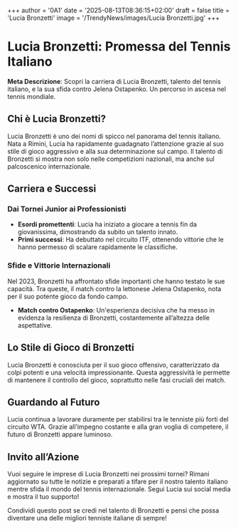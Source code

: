+++
author = '0A1'
date = '2025-08-13T08:36:15+02:00'
draft = false
title = 'Lucia Bronzetti'
image = '/TrendyNews/images/Lucia Bronzetti.jpg'
+++

# Lucia Bronzetti: Promessa del Tennis Italiano

**Meta Descrizione**: Scopri la carriera di Lucia Bronzetti, talento del tennis italiano, e la sua sfida contro Jelena Ostapenko. Un percorso in ascesa nel tennis mondiale.

## Chi è Lucia Bronzetti?

Lucia Bronzetti è uno dei nomi di spicco nel panorama del tennis italiano. Nata a Rimini, Lucia ha rapidamente guadagnato l’attenzione grazie al suo stile di gioco aggressivo e alla sua determinazione sul campo. Il talento di Bronzetti si mostra non solo nelle competizioni nazionali, ma anche sul palcoscenico internazionale.

## Carriera e Successi

### Dai Tornei Junior ai Professionisti

- **Esordi promettenti**: Lucia ha iniziato a giocare a tennis fin da giovanissima, dimostrando da subito un talento innato.
- **Primi successi**: Ha debuttato nel circuito ITF, ottenendo vittorie che le hanno permesso di scalare rapidamente le classifiche.

### Sfide e Vittorie Internazionali

Nel 2023, Bronzetti ha affrontato sfide importanti che hanno testato le sue capacità. Tra queste, il match contro la lettonese Jelena Ostapenko, nota per il suo potente gioco da fondo campo.

- **Match contro Ostapenko**: Un'esperienza decisiva che ha messo in evidenza la resilienza di Bronzetti, costantemente all’altezza delle aspettative.

## Lo Stile di Gioco di Bronzetti

Lucia Bronzetti è conosciuta per il suo gioco offensivo, caratterizzato da colpi potenti e una velocità impressionante. Questa aggressività le permette di mantenere il controllo del gioco, soprattutto nelle fasi cruciali dei match.

## Guardando al Futuro

Lucia continua a lavorare duramente per stabilirsi tra le tenniste più forti del circuito WTA. Grazie all’impegno costante e alla gran voglia di competere, il futuro di Bronzetti appare luminoso.

## Invito all’Azione

Vuoi seguire le imprese di Lucia Bronzetti nei prossimi tornei? Rimani aggiornato su tutte le notizie e preparati a tifare per il nostro talento italiano mentre sfida il mondo del tennis internazionale. Segui Lucia sui social media e mostra il tuo supporto!

Condividi questo post se credi nel talento di Bronzetti e pensi che possa diventare una delle migliori tenniste italiane di sempre!
